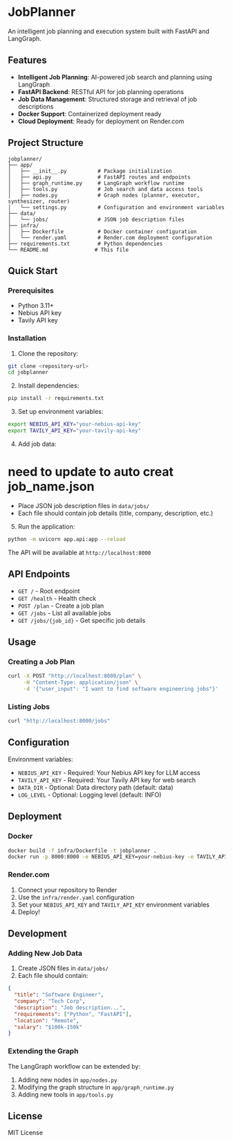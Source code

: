 # JobPlanner

An intelligent job planning and execution system built with FastAPI and LangGraph.

## Features

- **Intelligent Job Planning**: AI-powered job search and planning using LangGraph
- **FastAPI Backend**: RESTful API for job planning operations
- **Job Data Management**: Structured storage and retrieval of job descriptions
- **Docker Support**: Containerized deployment ready
- **Cloud Deployment**: Ready for deployment on Render.com

## Project Structure

```
jobplanner/
├── app/
│   ├── __init__.py          # Package initialization
│   ├── api.py               # FastAPI routes and endpoints
│   ├── graph_runtime.py     # LangGraph workflow runtime
│   ├── tools.py             # Job search and data access tools
│   ├── nodes.py             # Graph nodes (planner, executor, synthesizer, router)
│   └── settings.py          # Configuration and environment variables
├── data/
│   └── jobs/                # JSON job description files
├── infra/
│   ├── Dockerfile           # Docker container configuration
│   └── render.yaml          # Render.com deployment configuration
├── requirements.txt         # Python dependencies
└── README.md               # This file
```

## Quick Start

### Prerequisites

- Python 3.11+
- Nebius API key
- Tavily API key

### Installation

1. Clone the repository:
```bash
git clone <repository-url>
cd jobplanner
```

2. Install dependencies:
```bash
pip install -r requirements.txt
```

3. Set up environment variables:
```bash
export NEBIUS_API_KEY="your-nebius-api-key"
export TAVILY_API_KEY="your-tavily-api-key"
```

4. Add job data:
  # need to update to auto creat job_name.json 
   - Place JSON job description files in `data/jobs/`
   - Each file should contain job details (title, company, description, etc.)

5. Run the application:
```bash
python -m uvicorn app.api:app --reload
```

The API will be available at `http://localhost:8000`

## API Endpoints

- `GET /` - Root endpoint
- `GET /health` - Health check
- `POST /plan` - Create a job plan
- `GET /jobs` - List all available jobs
- `GET /jobs/{job_id}` - Get specific job details

## Usage

### Creating a Job Plan

```bash
curl -X POST "http://localhost:8000/plan" \
     -H "Content-Type: application/json" \
     -d '{"user_input": "I want to find software engineering jobs"}'
```

### Listing Jobs

```bash
curl "http://localhost:8000/jobs"
```

## Configuration

Environment variables:

- `NEBIUS_API_KEY` - Required: Your Nebius API key for LLM access
- `TAVILY_API_KEY` - Required: Your Tavily API key for web search
- `DATA_DIR` - Optional: Data directory path (default: data)
- `LOG_LEVEL` - Optional: Logging level (default: INFO)

## Deployment

### Docker

```bash
docker build -f infra/Dockerfile -t jobplanner .
docker run -p 8000:8000 -e NEBIUS_API_KEY=your-nebius-key -e TAVILY_API_KEY=your-tavily-key jobplanner
```

### Render.com

1. Connect your repository to Render
2. Use the `infra/render.yaml` configuration
3. Set your `NEBIUS_API_KEY` and `TAVILY_API_KEY` environment variables
4. Deploy!

## Development

### Adding New Job Data

1. Create JSON files in `data/jobs/`
2. Each file should contain:
```json
{
  "title": "Software Engineer",
  "company": "Tech Corp",
  "description": "Job description...",
  "requirements": ["Python", "FastAPI"],
  "location": "Remote",
  "salary": "$100k-150k"
}
```

### Extending the Graph

The LangGraph workflow can be extended by:
1. Adding new nodes in `app/nodes.py`
2. Modifying the graph structure in `app/graph_runtime.py`
3. Adding new tools in `app/tools.py`

## License

MIT License

